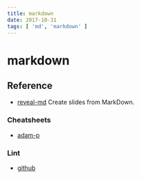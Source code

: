 ```yaml
---
title: markdown
date: 2017-10-31
tags: [ 'md', 'markdown' ]
---
```


# markdown

## Reference

* [reveal-md](https://github.com/webpro/reveal-md) Create slides from MarkDown.

### Cheatsheets

* [adam-p](https://github.com/adam-p/markdown-here/wiki/Markdown-Cheatsheet)

### Lint

* [github](https://github.com/markdownlint/markdownlint)
